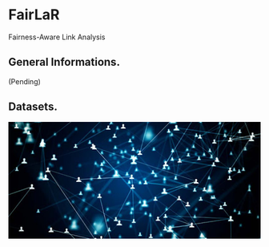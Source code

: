 # FairLaR
Fairness-Aware Link Analysis

General Informations.
---------------------
(Pending)

Datasets.
---------
![Datasets feture image](/img/datasets_header.jpg)
